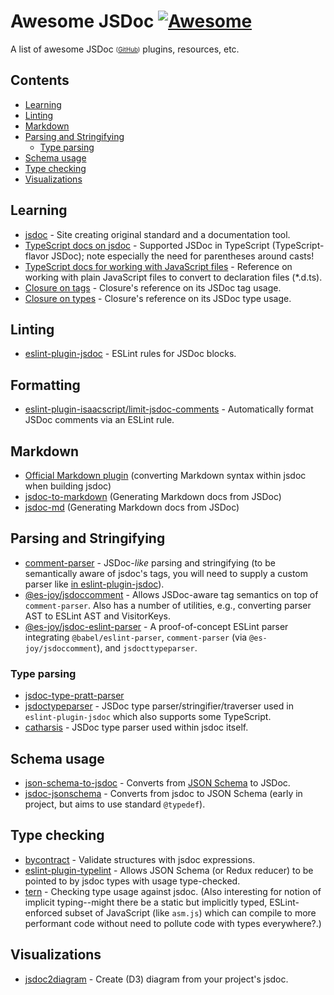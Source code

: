 # Awesome JSDoc [![Awesome](https://awesome.re/badge.svg)](https://awesome.re)

A list of awesome JSDoc <sub><sup>([GitHub](https://github.com/jsdoc/jsdoc))</sup></sub> plugins, resources, etc.

## Contents

- [Learning](#learning)
- [Linting](#linting)
- [Markdown](#markdown)
- [Parsing and Stringifying](#parsing-and-stringifying)
  - [Type parsing](#type-parsing)
- [Schema usage](#schema-usage)
- [Type checking](#type-checking)
- [Visualizations](#visualizations)

## Learning

- [jsdoc](https://jsdoc.app/) - Site creating original standard and a documentation tool.
- [TypeScript docs on jsdoc](https://www.typescriptlang.org/docs/handbook/jsdoc-supported-types.html) - Supported JSDoc in TypeScript (TypeScript-flavor JSDoc); note especially the need for parentheses around casts!
- [TypeScript docs for working with JavaScript files](https://www.typescriptlang.org/docs/handbook/declaration-files/dts-from-js.html) - Reference on working with plain JavaScript files to convert to declaration files (*.d.ts).
- [Closure on tags](https://github.com/google/closure-compiler/wiki/Annotating-JavaScript-for-the-Closure-Compiler#define-type-description) - Closure's reference on its JSDoc tag usage.
- [Closure on types](https://github.com/google/closure-compiler/wiki/Annotating-Types) - Closure's reference on its JSDoc type usage.

## Linting

- [eslint-plugin-jsdoc](https://github.com/gajus/eslint-plugin-jsdoc) - ESLint rules for JSDoc blocks.

## Formatting

- [eslint-plugin-isaacscript/limit-jsdoc-comments](https://github.com/IsaacScript/eslint-plugin-isaacscript/blob/main/docs/rules/limit-jsdoc-comments.md) - Automatically format JSDoc comments via an ESLint rule.

## Markdown

- [Official Markdown plugin](https://jsdoc.app/plugins-markdown.html) (converting Markdown syntax within jsdoc when building jsdoc)
- [jsdoc-to-markdown](https://github.com/jsdoc2md/jsdoc-to-markdown) (Generating Markdown docs from JSDoc)
- [jsdoc-md](https://github.com/jaydenseric/jsdoc-md) (Generating Markdown docs from JSDoc)

## Parsing and Stringifying

- [comment-parser](https://github.com/syavorsky/comment-parser) - JSDoc-*like*
  parsing and stringifying (to be semantically aware of jsdoc's tags, you will
  need to supply a custom parser like [in eslint-plugin-jsdoc](https://github.com/gajus/eslint-plugin-jsdoc/blob/master/src/iterateJsdoc.js#L28-L85)).
- [@es-joy/jsdoccomment](https://github.com/es-joy/jsdoccomment) - Allows
  JSDoc-aware tag semantics on top of `comment-parser`. Also has a number of
  utilities, e.g., converting parser AST to ESLint AST and VisitorKeys.
- [@es-joy/jsdoc-eslint-parser](https://github.com/es-joy/jsdoc-eslint-parser) - A
  proof-of-concept ESLint parser integrating `@babel/eslint-parser`,
  `comment-parser` (via `@es-joy/jsdoccomment`), and `jsdocttypeparser`.

### Type parsing

- [jsdoc-type-pratt-parser](https://github.com/simonseyock/jsdoc-type-pratt-parser)
- [jsdoctypeparser](https://github.com/jsdoctypeparser/jsdoctypeparser) - JSDoc type
  parser/stringifier/traverser used in `eslint-plugin-jsdoc` which also supports
  some TypeScript.
- [catharsis](https://github.com/hegemonic/catharsis) - JSDoc type parser used
  within jsdoc itself.

## Schema usage

- [json-schema-to-jsdoc](https://github.com/n3ps/json-schema-to-jsdoc) - Converts
  from [JSON Schema](http://json-schema.org/) to JSDoc.
- [jsdoc-jsonschema](https://github.com/brettz9/jsdoc-jsonschema) - Converts from
  jsdoc to JSON Schema (early in project, but aims to
  use standard `@typedef`).

## Type checking

- [bycontract](https://github.com/dsheiko/bycontract/) - Validate structures with
  jsdoc expressions.
- [eslint-plugin-typelint](https://github.com/yarax/eslint-plugin-typelint) - Allows
  JSON Schema (or Redux reducer) to be pointed to by jsdoc types with
  usage type-checked.
- [tern](https://github.com/ternjs/tern) - Checking type usage against jsdoc.
  (Also interesting for notion of implicit typing--might there be a static
  but implicitly typed, ESLint-enforced subset of JavaScript (like `asm.js`)
  which can compile to more performant code without need to pollute code with
  types everywhere?.)

## Visualizations

- [jsdoc2diagram](https://github.com/amcmillan01/jsdoc2diagram) - Create (D3)
  diagram from your project's jsdoc.
